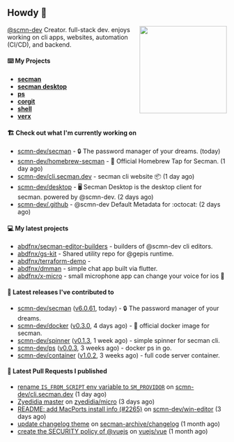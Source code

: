 ## Howdy 👋

<img align="right" src="https://github.com/abdfnx.png" width="200">

[@scmn-dev](https://github.com/scmn-dev) Creator. full-stack dev. enjoys working on cli apps, websites, automation (CI/CD), and backend.

#### ⌨️ My Projects

- [**secman**](https://github.com/scmn-dev/secman)
- [**secman desktop**](https://github.com/scmn-dev/desktop)
- [**ps**](https://github.com/scmn-dev/ps)
- [**corgit**](https://github.com/abdfnx/corgit)
- [**shell**](https://github.com/abdfnx/shell)
- [**verx**](https://github.com/abdfnx/verx)

#### 🏗️ Check out what I'm currently working on


- [scmn-dev/secman](https://github.com/scmn-dev/secman) - 🔒 The password manager of your dreams. (today)
- [scmn-dev/homebrew-secman](https://github.com/scmn-dev/homebrew-secman) - 🧬 Official Homebrew Tap for Secman. (1 day ago)
- [scmn-dev/cli.secman.dev](https://github.com/scmn-dev/cli.secman.dev) - secman cli website 📦 (1 day ago)
- [scmn-dev/desktop](https://github.com/scmn-dev/desktop) - 🖥️ Secman Desktop is the desktop client for secman. powered by @scmn-dev. (2 days ago)
- [scmn-dev/.github](https://github.com/scmn-dev/.github) - @scmn-dev Default Metadata for :octocat: (2 days ago)

#### 💻 My latest projects

- [abdfnx/secman-editor-builders](https://github.com/abdfnx/secman-editor-builders) - builders of @scmn-dev cli editors.
- [abdfnx/gs-kit](https://github.com/abdfnx/gs-kit) - Shared utility repo for @gepis runtime.
- [abdfnx/terraform-demo](https://github.com/abdfnx/terraform-demo) - 
- [abdfnx/dmman](https://github.com/abdfnx/dmman) - simple chat app built via flutter.
- [abdfnx/x-micro](https://github.com/abdfnx/x-micro) - small microphone app can change your voice for ios 📱

#### 🔭 Latest releases I've contributed to

- [scmn-dev/secman](https://github.com/scmn-dev/secman) ([v6.0.61](https://github.com/scmn-dev/secman/releases/tag/v6.0.61), today) - 🔒 The password manager of your dreams.
- [scmn-dev/docker](https://github.com/scmn-dev/docker) ([v0.3.0](https://github.com/scmn-dev/docker/releases/tag/v0.3.0), 4 days ago) - 🐳 official docker image for secman.
- [scmn-dev/spinner](https://github.com/scmn-dev/spinner) ([v0.1.3](https://github.com/scmn-dev/spinner/releases/tag/v0.1.3), 1 week ago) - simple spinner for secman cli.
- [scmn-dev/ps](https://github.com/scmn-dev/ps) ([v0.0.3](https://github.com/scmn-dev/ps/releases/tag/v0.0.3), 3 weeks ago) - docker ps in go.
- [scmn-dev/container](https://github.com/scmn-dev/container) ([v1.0.2](https://github.com/scmn-dev/container/releases/tag/v1.0.2), 3 weeks ago) - full code server container.

#### 🔨 Latest Pull Requests I published

- [rename `IS_FROM_SCRIPT` env variable to `SM_PROVIDOR`](https://github.com/scmn-dev/cli.secman.dev/pull/12) on [scmn-dev/cli.secman.dev](https://github.com/scmn-dev/cli.secman.dev) (1 day ago)
- [Zyedidia master](https://github.com/zyedidia/micro/pull/2267) on [zyedidia/micro](https://github.com/zyedidia/micro) (3 days ago)
- [README: add MacPorts install info (#2265)](https://github.com/scmn-dev/win-editor/pull/1) on [scmn-dev/win-editor](https://github.com/scmn-dev/win-editor) (3 days ago)
- [update changelog theme](https://github.com/secman-archive/changelog/pull/11) on [secman-archive/changelog](https://github.com/secman-archive/changelog) (1 month ago)
- [create the SECURITY policy of @vuejs](https://github.com/vuejs/vue/pull/12317) on [vuejs/vue](https://github.com/vuejs/vue) (1 month ago)
